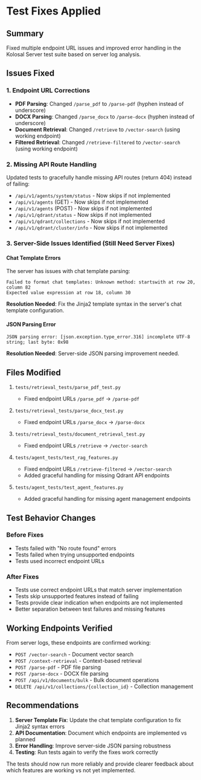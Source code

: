 # Test Fixes Applied

## Summary
Fixed multiple endpoint URL issues and improved error handling in the Kolosal Server test suite based on server log analysis.

## Issues Fixed

### 1. Endpoint URL Corrections
- **PDF Parsing**: Changed `/parse_pdf` to `/parse-pdf` (hyphen instead of underscore)
- **DOCX Parsing**: Changed `/parse_docx` to `/parse-docx` (hyphen instead of underscore)  
- **Document Retrieval**: Changed `/retrieve` to `/vector-search` (using working endpoint)
- **Filtered Retrieval**: Changed `/retrieve-filtered` to `/vector-search` (using working endpoint)

### 2. Missing API Route Handling
Updated tests to gracefully handle missing API routes (return 404) instead of failing:
- `/api/v1/agents/system/status` - Now skips if not implemented
- `/api/v1/agents` (GET) - Now skips if not implemented  
- `/api/v1/agents` (POST) - Now skips if not implemented
- `/api/v1/qdrant/status` - Now skips if not implemented
- `/api/v1/qdrant/collections` - Now skips if not implemented
- `/api/v1/qdrant/cluster/info` - Now skips if not implemented

### 3. Server-Side Issues Identified (Still Need Server Fixes)

#### Chat Template Errors
The server has issues with chat template parsing:
```
Failed to format chat templates: Unknown method: startswith at row 20, column 82
Expected value expression at row 18, column 30
```
**Resolution Needed**: Fix the Jinja2 template syntax in the server's chat template configuration.

#### JSON Parsing Error
```
JSON parsing error: [json.exception.type_error.316] incomplete UTF-8 string; last byte: 0x98
```
**Resolution Needed**: Server-side JSON parsing improvement needed.

## Files Modified

1. `tests/retrieval_tests/parse_pdf_test.py`
   - Fixed endpoint URLs `/parse_pdf` → `/parse-pdf`

2. `tests/retrieval_tests/parse_docx_test.py`  
   - Fixed endpoint URLs `/parse_docx` → `/parse-docx`

3. `tests/retrieval_tests/document_retrieval_test.py`
   - Fixed endpoint URLs `/retrieve` → `/vector-search`

4. `tests/agent_tests/test_rag_features.py`
   - Fixed endpoint URLs `/retrieve-filtered` → `/vector-search`
   - Added graceful handling for missing Qdrant API endpoints

5. `tests/agent_tests/test_agent_features.py`
   - Added graceful handling for missing agent management endpoints

## Test Behavior Changes

### Before Fixes
- Tests failed with "No route found" errors
- Tests failed when trying unsupported endpoints
- Tests used incorrect endpoint URLs

### After Fixes  
- Tests use correct endpoint URLs that match server implementation
- Tests skip unsupported features instead of failing
- Tests provide clear indication when endpoints are not implemented
- Better separation between test failures and missing features

## Working Endpoints Verified
From server logs, these endpoints are confirmed working:
- `POST /vector-search` - Document vector search
- `POST /context-retrieval` - Context-based retrieval  
- `POST /parse-pdf` - PDF file parsing
- `POST /parse-docx` - DOCX file parsing
- `POST /api/v1/documents/bulk` - Bulk document operations
- `DELETE /api/v1/collections/{collection_id}` - Collection management

## Recommendations

1. **Server Template Fix**: Update the chat template configuration to fix Jinja2 syntax errors
2. **API Documentation**: Document which endpoints are implemented vs planned
3. **Error Handling**: Improve server-side JSON parsing robustness
4. **Testing**: Run tests again to verify the fixes work correctly

The tests should now run more reliably and provide clearer feedback about which features are working vs not yet implemented.

